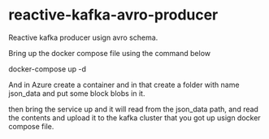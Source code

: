 # reactive-kafka-avro-producer
Reactive kafka producer usign avro schema.

Bring up the docker compose file using the command below

docker-compose up -d

And in Azure create a container and in that create a folder with name json_data and put some block blobs in it.

then bring the service up and it will read from the json_data path, and read the contents and upload it to the kafka cluster that you got up usign docker compose file.

